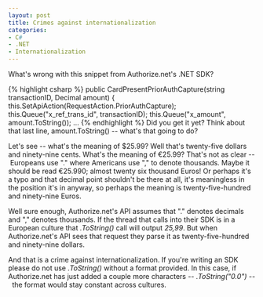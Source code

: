 ```yaml
---
layout: post
title: Crimes against internationalization
categories:
- C#
- .NET
- Internationalization
---
```

What's wrong with this snippet from Authorize.net's .NET SDK?
<!--more-->
{% highlight csharp %}
public CardPresentPriorAuthCapture(string transactionID, Decimal amount)
{
  this.SetApiAction(RequestAction.PriorAuthCapture);
  this.Queue("x_ref_trans_id", transactionID);
  this.Queue("x_amount", amount.ToString());
  ...
{% endhighlight %}
Did you get it yet? Think about that last line, amount.ToString() -- what's that going to do?

Let's see -- what's the meaning of $25.99? Well that's twenty-five dollars and ninety-nine cents. What's the meaning of &euro;25.99? That's not as clear --&nbsp;Europeans use "." where Americans use "," to denote thousands. Maybe&nbsp;it should be read &euro;25.990; almost twenty six thousand Euros! Or perhaps it's a typo and that decimal point shouldn't be there at all, it's meaningless in the position it's in anyway, so perhaps the meaning is twenty-five-hundred and ninety-nine Euros.

Well sure enough, Authorize.net's API assumes that "." denotes decimals and "," denotes thousands. If the thread that calls into their SDK is in a European culture that _.ToString()_&nbsp;call will output _25,99_. But when Authorize.net's API sees that request they parse it as twenty-five-hundred and ninety-nine dollars.

And that is a crime against internationalization. If you're writing an SDK please do not use _.ToString()_&nbsp;without a format provided. In this case, if Authorize.net has just added a couple more characters --&nbsp;_.ToString("0.0") --&nbsp;_&nbsp;the format would stay constant across cultures.
